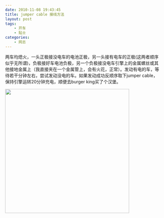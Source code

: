```yaml
---
date: 2010-11-08 19:43:45
title: jumper cable 接线方法
layout: post
tags:
    - 开车
    - 贴士
categories:
    - 网志
---
```

两车均熄火，一头正极接没电车的电池正极，另一头接有电车的正极(这两者顺序似乎无所谓)，负极接好车电池负极，另一个负极接没电车引擎上的金属螺丝或其他接地金属上（我直接夹在一个金属管上，会有火花，正常）。发动有电的车，等待若干分钟左右，尝试发动没电的车。如果发动成功反顺序取下jumper cable，保持引擎运转20分钟充电，顺便去burger king买了个汉堡。

<a href="http://pic.ztpala.com/wp-content/uploads/2010/11/IMG_0714.jpg"><img class="aligncenter size-medium wp-image-4499" title="IMG_0714" src="http://pic.ztpala.com/wp-content/uploads/2010/11/IMG_0714-400x400.jpg" alt="" width="400" height="400" /></a>
